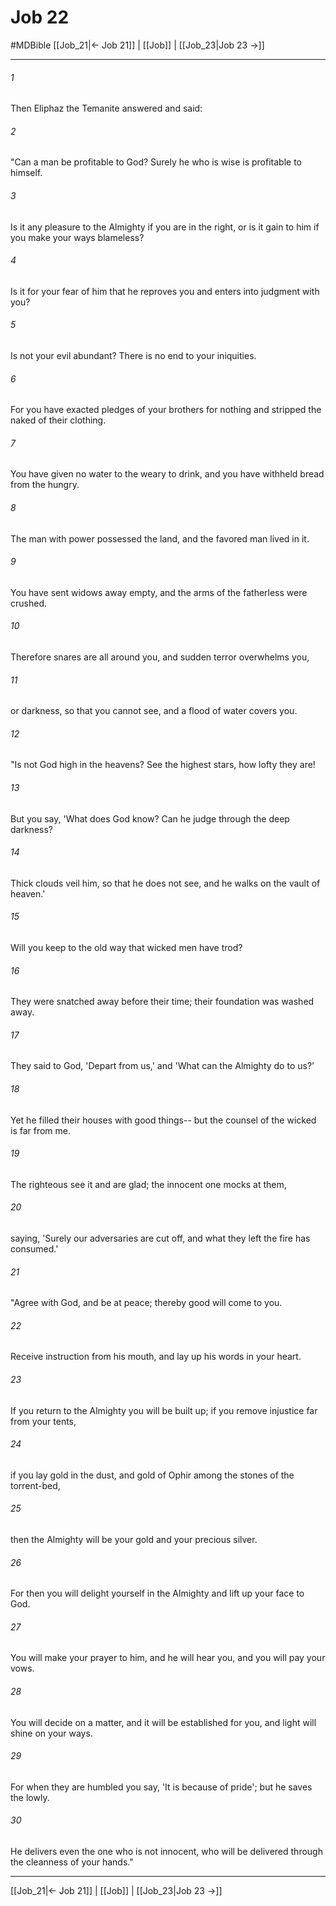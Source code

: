 # Job 22
#MDBible
[[Job_21|← Job 21]] | [[Job]] | [[Job_23|Job 23 →]]

***

###### 1 

Then Eliphaz the Temanite answered and said: 

###### 2 

"Can a man be profitable to God? Surely he who is wise is profitable to himself. 

###### 3 

Is it any pleasure to the Almighty if you are in the right, or is it gain to him if you make your ways blameless? 

###### 4 

Is it for your fear of him that he reproves you and enters into judgment with you? 

###### 5 

Is not your evil abundant? There is no end to your iniquities. 

###### 6 

For you have exacted pledges of your brothers for nothing and stripped the naked of their clothing. 

###### 7 

You have given no water to the weary to drink, and you have withheld bread from the hungry. 

###### 8 

The man with power possessed the land, and the favored man lived in it. 

###### 9 

You have sent widows away empty, and the arms of the fatherless were crushed. 

###### 10 

Therefore snares are all around you, and sudden terror overwhelms you, 

###### 11 

or darkness, so that you cannot see, and a flood of water covers you. 

###### 12 

"Is not God high in the heavens? See the highest stars, how lofty they are! 

###### 13 

But you say, 'What does God know? Can he judge through the deep darkness? 

###### 14 

Thick clouds veil him, so that he does not see, and he walks on the vault of heaven.' 

###### 15 

Will you keep to the old way that wicked men have trod? 

###### 16 

They were snatched away before their time; their foundation was washed away. 

###### 17 

They said to God, 'Depart from us,' and 'What can the Almighty do to us?' 

###### 18 

Yet he filled their houses with good things-- but the counsel of the wicked is far from me. 

###### 19 

The righteous see it and are glad; the innocent one mocks at them, 

###### 20 

saying, 'Surely our adversaries are cut off, and what they left the fire has consumed.' 

###### 21 

"Agree with God, and be at peace; thereby good will come to you. 

###### 22 

Receive instruction from his mouth, and lay up his words in your heart. 

###### 23 

If you return to the Almighty you will be built up; if you remove injustice far from your tents, 

###### 24 

if you lay gold in the dust, and gold of Ophir among the stones of the torrent-bed, 

###### 25 

then the Almighty will be your gold and your precious silver. 

###### 26 

For then you will delight yourself in the Almighty and lift up your face to God. 

###### 27 

You will make your prayer to him, and he will hear you, and you will pay your vows. 

###### 28 

You will decide on a matter, and it will be established for you, and light will shine on your ways. 

###### 29 

For when they are humbled you say, 'It is because of pride'; but he saves the lowly. 

###### 30 

He delivers even the one who is not innocent, who will be delivered through the cleanness of your hands." 

***

[[Job_21|← Job 21]] | [[Job]] | [[Job_23|Job 23 →]]
